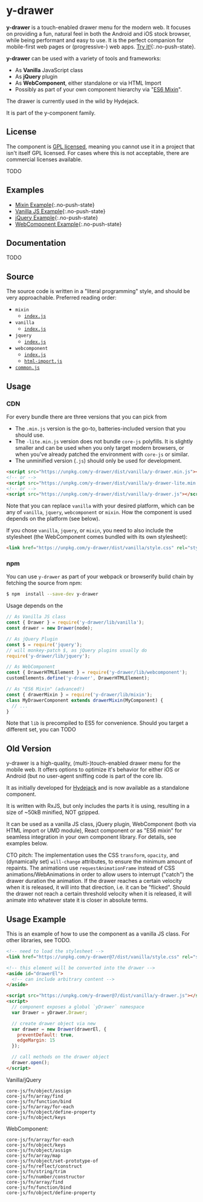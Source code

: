 # y-drawer

**y-drawer** is a touch-enabled drawer menu for the modern web.
It focuses on providing a fun, natural feel in both the Android and iOS stock browser,
while being performant and easy to use.
It is the perfect companion for mobile-first web pages or (progressive-) web apps.
[Try it!](example/mixin/){:.no-push-state}.

**y-drawer** can be used with a variety of tools and frameworks:
* As **Vanilla** JavaScript class
* As **jQuery** plugin
* As **WebComponent**, either standalone or via HTML Import
* Possibly as part of your own component hierarchy via "[ES6 Mixin][1]".


The drawer is currently used in the wild by Hydejack.

It is part of the y-component family.

## License
The component is [GPL licensed](LICENSE.md), meaning you cannot use it in a project that isn't itself GPL licensed. For cases where this is not acceptable, there are commercial licenses available.

TODO

## Examples
* [Mixin Example](example/mixin/){:.no-push-state}
* [Vanilla JS Example](example/vanilla/){:.no-push-state}
* [jQuery Example](example/jquery/){:.no-push-state}
* [WebComponent Example](example/webcomponent/){:.no-push-state}

## Documentation

TODO

## Source
The source code is written in a "literal programming" style, and should be very approachable.
Preferred reading order:

* `mixin`
  * [`index.js`](doc/src/mixin/index.md)
* `vanilla`
  * [`index.js`](doc/src/vanilla/index.md)
* `jquery`
  * [`index.js`](doc/src/jquery/index.md)
* `webcomponent`
  * [`index.js`](doc/src/webcomponent/index.md)
  * [`html-import.js`](doc/src/webcomponent/html-import.md)
* [`common.js`](doc/src/common.md)


## Usage
### CDN
For every bundle there are three versions that you can pick from
* The `.min.js` version is the go-to, batteries-included version that you should use.
* The `-lite.min.js` version does not bundle `core-js` polyfills.
  It is slightly smaller and can be used when you only target modern browsers, or when you've already patched the environment with `core-js` or similar.
* The unminified version (`.js`) should only be used for development.

~~~html
<script src="https://unpkg.com/y-drawer/dist/vanilla/y-drawer.min.js"></script>
<!-- or -->
<script src="https://unpkg.com/y-drawer/dist/vanilla/y-drawer-lite.min.js"></script>
<!-- or -->
<script src="https://unpkg.com/y-drawer/dist/vanilla/y-drawer.js"></script>
~~~

Note that you can replace `vanilla` with your desired platform, which can be any of `vanilla`, `jquery`, `webcomponent` or `mixin`. How the component is used depends on the platform (see below).

If you chose `vanilla`, `jquery`, or `mixin`, you need to also include the stylesheet (the WebComponent comes bundled with its own stylesheet):

~~~html
<link href="https://unpkg.com/y-drawer/dist/vanilla/style.css" rel="stylesheet" type="text/css">
~~~

<!-- #### Vanilla JS
The vanilla JS class is defined within the global `yDrawer` namespace and is called `Drawer`:

~~~html
<link href="https://unpkg.com/y-drawer/dist/vanilla/style.css" rel="stylesheet" type="text/css">
<script src="https://unpkg.com/y-drawer/dist/vanilla/y-drawer.min.js"></script>
<script>
  var Drawer = yDrawer.Drawer;
  var drawer = new Drawer(document.getElementById('drawerEl'));
</script>
~~~

#### jQuery
As is typical for jQuery plugins, it will patch the existing jQuery instance,
so you only need to call `drawer` on your target element.

~~~html
<link href="https://unpkg.com/y-drawer/dist/jquery/style.css" rel="stylesheet" type="text/css">
<script src="https://unpkg.com/jquery@3"></script>
<script src="https://unpkg.com/y-drawer/dist/jquery/y-drawer.min.js"></script>
<script>
  $('#drawerEl').drawer();
</script>
~~~ -->

### npm
You can use `y-drawer` as part of your webpack or browserify build chain by fetching the source from npm:

~~~sh
$ npm  install --save-dev y-drawer
~~~

Usage depends on the

~~~js
// As Vanilla JS class
const { Drawer } = require('y-drawer/lib/vanilla');
const drawer = new Drawer(node);

// As jQuery Plugin
const $ = require('jquery');
// will monkey-patch $, as jQuery plugins usually do
require('y-drawer/lib/jquery');

// As WebComponent
const { DrawerHTMLElement } = require('y-drawer/lib/webcomponent');
customElements.define('y-drawer', DrawerHTMLElement);

// As "ES6 Mixin" (advanced!)
const { drawerMixin } = require('y-drawer/lib/mixin');
class MyDrawerComponent extends drawerMixin(MyComponent) {
  // ...
}
~~~

Note that `lib` is precompiled to ES5 for convenience.
Should you target a different set, you can TODO

## Old Version
y-drawer is a high-quality, (multi-)touch-enabled drawer menu for the mobile web.
It offers options to optimize it's behavior for either iOS or Android
(but no user-agent sniffing code is part of the core lib.

It as initially developed for [Hydejack](https://qwtel.com/hydejack/)
and is now available as a standalone component.

It is written with RxJS, but only includes the parts it is using, resulting in a size of ~50kB minified,
NOT gzipped.

It can be used as a vanilla JS class, jQuery plugin, WebComponent (both via HTML import or UMD module),
React component or as "ES6 mixin" for seamless integration in your own component library.
For details, see examples below.

CTO pitch:
The implementation uses the CSS `transform`, `opacity`, and (dynamically set) `will-change` attributes,
to ensure the minimum amount of repaints.
The animations use `requestAnimationFrame` instead of CSS animations/WebAnimations
in order to allow users to interrupt ("catch") the drawer duration the animation.
If the drawer reaches a certain velocity when it is released, it will into that direction,
i.e. it can be "flicked".
Should the drawer not reach a certain threshold velocity when it is released,
it will animate into whatever state it is closer in absolute terms.

## Usage Example
This is an example of how to use the component as a vanilla JS class.
For other libraries, see TODO.

~~~html
<!-- need to load the stylesheet -->
<link href="https://unpkg.com/y-drawer@7/dist/vanilla/style.css" rel="stylesheet" type="text/css">

<!-- this element will be converted into the drawer -->
<aside id="drawerEl">
  <!-- can include arbitrary content -->
</aside>

<script src="https://unpkg.com/y-drawer@7/dist/vanilla/y-drawer.js"></script>
<script>
  // component exposes a global `yDrawer` namespace
  var Drawer = yDrawer.Drawer;

  // create drawer object via new
  var drawer = new Drawer(drawerEl, {
    preventDefault: true,
    edgeMargin: 15
  });

  // call methods on the drawer object
  drawer.open();
</script>
~~~


Vanilla/jQuery
~~~
core-js/fn/object/assign
core-js/fn/array/find
core-js/fn/function/bind
core-js/fn/array/for-each
core-js/fn/object/define-property
core-js/fn/object/keys
~~~

WebComponent:
~~~
core-js/fn/array/for-each
core-js/fn/object/keys
core-js/fn/object/assign
core-js/fn/array/map
core-js/fn/object/set-prototype-of
core-js/fn/reflect/construct
core-js/fn/string/trim
core-js/fn/number/constructor
core-js/fn/array/find
core-js/fn/function/bind
core-js/fn/object/define-property
~~~

[1]: http://justinfagnani.com/2015/12/21/real-mixins-with-javascript-classes/
